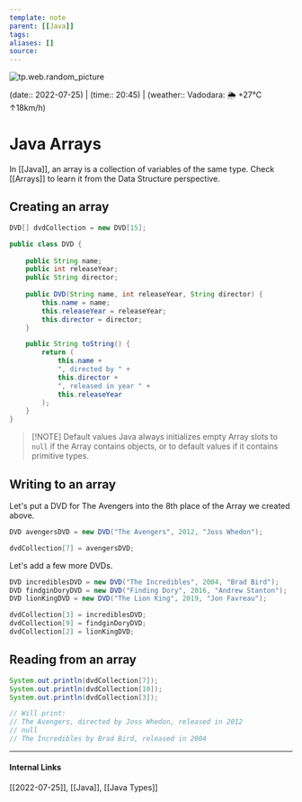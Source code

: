```yaml
---
template: note
parent: [[Java]]
tags: 
aliases: []
source: 
---
```

![tp.web.random_picture](https://images.unsplash.com/photo-1543039717-b4d407223b4c?crop=entropy&cs=tinysrgb&fit=crop&fm=jpg&h=300&ixid=MnwxfDB8MXxyYW5kb218MHx8dHJlZSxsYW5kc2NhcGUsd2F0ZXIsbW91bnRhaW58fHx8fHwxNjU4NzYyMTYw&ixlib=rb-1.2.1&q=80&utm_campaign=api-credit&utm_medium=referral&utm_source=unsplash_source&w=900)

(date:: 2022-07-25) | (time:: 20:45) | (weather:: Vadodara: 🌦   +27°C ↑18km/h)

# Java Arrays
In [[Java]], an array is a collection of variables of the same type. Check [[Arrays]] to learn it from the Data Structure perspective.

## Creating an array
```java
DVD[] dvdCollection = new DVD[15];

public class DVD {
	
	public String name;
	public int releaseYear;
	public String director;
	
	public DVD(String name, int releaseYear, String director) {
		this.name = name;
		this.releaseYear = releaseYear;
		this.director = director;
	}

	public String toString() {
		return (
			this.name + 
			", directed by " + 
			this.director + 
			", released in year " + 
			this.releaseYear
		);
	}
}
```

> [!NOTE] Default values
> Java always initializes empty Array slots to `null` if the Array contains objects, or to default values if it contains primitive types.

## Writing to an array
Let's put a DVD for The Avengers into the 8th place of the Array we created above.

```java
DVD avengersDVD = new DVD("The Avengers", 2012, "Joss Whedon");

dvdCollection[7] = avengersDVD;
```

Let's add a few more DVDs.

```java
DVD incrediblesDVD = new DVD("The Incredibles", 2004, "Brad Bird");
DVD findginDoryDVD = new DVD("Finding Dory", 2016, "Andrew Stanton");
DVD lionKingDVD = new DVD("The Lion King", 2019, "Jon Favreau");

dvdCollection[3] = incrediblesDVD;
dvdCollection[9] = findginDoryDVD;
dvdCollection[2] = lionKingDVD;
```

## Reading from an array
```java
System.out.println(dvdCollection[7]);
System.out.println(dvdCollection[10]);
System.out.println(dvdCollection[3]);

// Will print:
// The Avengers, directed by Joss Whedon, released in 2012
// null
// The Incredibles by Brad Bird, released in 2004
```

---
#### Internal Links
[[2022-07-25]], [[Java]], [[Java Types]]